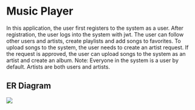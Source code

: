 # Music Player

In this application, the user first registers to the system as a user. After registration, the user logs into the system with jwt. The user can follow other users and artists, create playlists and add songs to favorites. To upload songs to the system, the user needs to create an artist request. If the request is approved, the user can upload songs to the system as an artist and create an album.
Note: Everyone in the system is a user by default. Artists are both users and artists.
## ER Diagram
![](https://drive.google.com/file/d/1SBPhEozXIGvp_8mXpDEkmn7lRDNRFOaj/view?usp=sharing)
